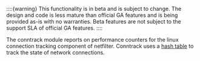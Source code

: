 ::::{warning}
This functionality is in beta and is subject to change. The design and code is less mature than official GA features and is being provided as-is with no warranties. Beta features are not subject to the support SLA of official GA features.
::::


The conntrack module reports on performance counters for the linux connection tracking component of netfilter. Conntrack uses a [hash table](http://people.netfilter.org/pablo/docs/login.pdf) to track the state of network connections.
